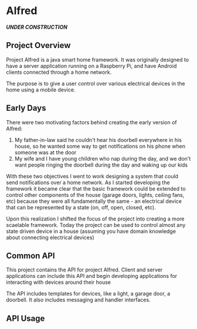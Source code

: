 # Alfred 
**_UNDER CONSTRUCTION_**

## Project Overview
Project Alfred is a java smart home framework. It was originally designed to have a server application running on a Raspberry Pi, and have Android clients connected through a home network.

The purpose is to give a user control over various electrical devices in the home using a mobile device. 

## Early Days
There were two motivating factors behind creating the early version of Alfred:

1. My father-in-law said he couldn't hear his doorbell everywhere in his house, so he wanted some way to get notifications on his phone when someone was at the door
2. My wife and I have young children who nap during the day, and we don't want people ringing the doorbell during the day and waking up our kids

With these two objectives I went to work designing a system that could send notifications over a home network. As I started developing the framework it became clear that the basic framework could be extended to control other components of the house (garage doors, lights, ceiling fans, etc) because they were all fundamentally the same - an electrical device that can be represented by a state (on, off, open, closed, etc).

Upon this realization I shifted the focus of the project into creating a more scaelable framework. Today the project can be used to control almost any state driven device in a house (assuming you have domain knowledge about connecting electrical devices)


## Common API
This project contains the API for project Alfred. Client and server applications can include this API and begin developing applications for interacting with devices around their house

The API includes templates for devices, like a light, a garage door, a doorbell. It also includes messaging and handler interfaces.

## API Usage

